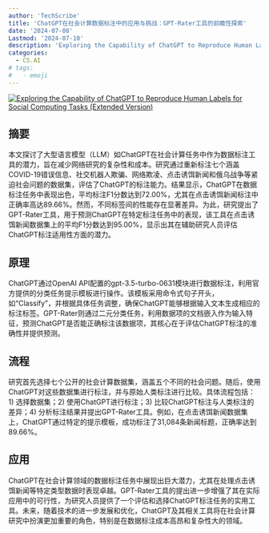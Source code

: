 ```yaml
---
author: 'TechScribe'
title: 'ChatGPT在社会计算数据标注中的应用与挑战：GPT-Rater工具的前瞻性探索'
date: '2024-07-08'
Lastmod: '2024-07-10'
description: 'Exploring the Capability of ChatGPT to Reproduce Human Labels for Social Computing Tasks (Extended Version)'
categories:
  - CS.AI
# tags:
#   - emoji
---
```


[![Exploring the Capability of ChatGPT to Reproduce Human Labels for Social Computing Tasks (Extended Version)](https://arxiv-research-1301205113.cos.ap-guangzhou.myqcloud.com/images/2407.06422v1.pdf_0.jpg)](https://arxiv.org/abs/2407.06422v1)

## 摘要

本文探讨了大型语言模型（LLM）如ChatGPT在社会计算任务中作为数据标注工具的潜力，旨在减少网络研究的复杂性和成本。研究通过重新标注七个涵盖COVID-19错误信息、社交机器人欺骗、网络欺凌、点击诱饵新闻和俄乌战争等紧迫社会问题的数据集，评估了ChatGPT的标注能力。结果显示，ChatGPT在数据标注任务中表现出色，平均标注F1分数达到72.00%，尤其在点击诱饵新闻标注中正确率高达89.66%。然而，不同标签间的性能存在显著差异。为此，研究提出了GPT-Rater工具，用于预测ChatGPT在特定标注任务中的表现，该工具在点击诱饵新闻数据集上的平均F1分数达到95.00%，显示出其在辅助研究人员评估ChatGPT标注适用性方面的潜力。<!--more-->

## 原理

ChatGPT通过OpenAI API配置的gpt-3.5-turbo-0631模块进行数据标注，利用官方提供的分类任务提示模板进行操作。该模板采用命令式句子开头，如“Classify”，并根据具体任务调整，确保ChatGPT能够根据输入文本生成相应的标注标签。GPT-Rater则通过二元分类任务，利用数据项的文档嵌入作为输入特征，预测ChatGPT是否能正确标注该数据项，其核心在于评估ChatGPT标注的准确性并提供预测。

## 流程

研究首先选择七个公开的社会计算数据集，涵盖五个不同的社会问题。随后，使用ChatGPT对这些数据集进行标注，并与原始人类标注进行比较。具体流程包括：1) 选择数据集；2) 使用ChatGPT进行标注；3) 比较ChatGPT标注与人类标注的差异；4) 分析标注结果并提出GPT-Rater工具。例如，在点击诱饵新闻数据集上，ChatGPT通过特定的提示模板，成功标注了31,084条新闻标题，正确率达到89.66%。

## 应用

ChatGPT在社会计算领域的数据标注任务中展现出巨大潜力，尤其在处理点击诱饵新闻等特定类型数据时表现卓越。GPT-Rater工具的提出进一步增强了其在实际应用中的可行性，为研究人员提供了一个评估和选择ChatGPT标注任务的实用工具。未来，随着技术的进一步发展和优化，ChatGPT及其相关工具将在社会计算研究中扮演更加重要的角色，特别是在数据标注成本高昂和复杂性大的领域。